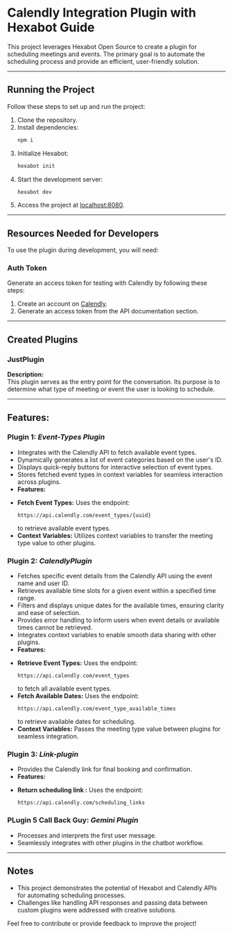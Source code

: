 
# Calendly Integration Plugin with Hexabot Guide

This project leverages Hexabot Open Source to create a plugin for scheduling meetings and events. The primary goal is to automate the scheduling process and provide an efficient, user-friendly solution.  

-----

## Running the Project  

Follow these steps to set up and run the project:  

1. Clone the repository.  
2. Install dependencies:  
   ```bash
   npm i
   ```  
3. Initialize Hexabot:  
   ```bash
   hexabot init
   ```  
4. Start the development server:  
   ```bash
   hexabot dev
   ```  
5. Access the project at [localhost:8080](http://localhost:8080).  

---

## Resources Needed for Developers  

To use the plugin during development, you will need:  

### Auth Token  
Generate an access token for testing with Calendly by following these steps:  
1. Create an account on [Calendly](https://developer.calendly.com/api-docs/).  
2. Generate an access token from the API documentation section.  

---

## Created Plugins  

### **JustPlugin**  
**Description:**  
This plugin serves as the entry point for the conversation. Its purpose is to determine what type of meeting or event the user is looking to schedule.  


---

## **Features**:



### Plugin 1: *Event-Types Plugin*
* Integrates with the Calendly API to fetch available event types.
* Dynamically generates a list of event categories based on the user's ID.
* Displays quick-reply buttons for interactive selection of event types.
* Stores fetched event types in context variables for seamless interaction across plugins.
* **Features:**  
- **Fetch Event Types:** Uses the endpoint:  
  ```plaintext
  https://api.calendly.com/event_types/{uuid}
  ```  
  to retrieve available event types.  
- **Context Variables:** Utilizes context variables to transfer the meeting type value to other plugins.  

### Plugin 2: *CalendlyPlugin*
* Fetches specific event details from the Calendly API using the event name and user ID.
* Retrieves available time slots for a given event within a specified time range.
* Filters and displays unique dates for the available times, ensuring clarity and ease of selection.
* Provides error handling to inform users when event details or available times cannot be retrieved.
* Integrates context variables to enable smooth data sharing with other plugins.
* **Features:**  
- **Retrieve Event Types:** Uses the endpoint:  
  ```plaintext
  https://api.calendly.com/event_types
  ```  
  to fetch all available event types.  
- **Fetch Available Dates:** Uses the endpoint:  
  ```plaintext
  https://api.calendly.com/event_type_available_times
  ```  
  to retrieve available dates for scheduling.  
- **Context Variables:** Passes the meeting type value between plugins for seamless integration.  

### Plugin 3: *Link-plugin*
* Provides the Calendly link for final booking and confirmation.
* **Features:**  
- **Return scheduling link :** Uses the endpoint:  
  ```plaintext
  https://api.calendly.com/scheduling_links
  ```  

  
### PLugin 5 Call Back Guy: *Gemini Plugin*
* Processes and interprets the first user message.
* Seamlessly integrates with other plugins in the chatbot workflow.

---

## Notes  
- This project demonstrates the potential of Hexabot and Calendly APIs for automating scheduling processes.  
- Challenges like handling API responses and passing data between custom plugins were addressed with creative solutions.  

Feel free to contribute or provide feedback to improve the project!  


